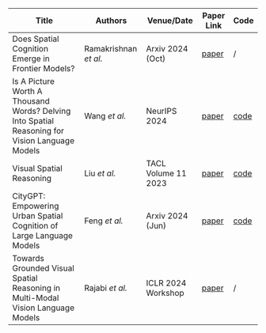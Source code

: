 | Title                                                                                             | Authors       | Venue/Date       | Paper Link                                   | Code                                         |
---------------------------------------------------------------------------------------------------|---------------|------------------|----------------------------------------------|----------------------------------------------|
| Does Spatial Cognition Emerge in Frontier Models? | Ramakrishnan *et al.* | Arxiv 2024 (Oct) | [paper](https://arxiv.org/pdf/2410.06468) | / |
| Is A Picture Worth A Thousand Words? Delving Into Spatial Reasoning for Vision Language Models | Wang *et al.* | NeurIPS 2024 | [paper](https://arxiv.org/pdf/2406.14852) | [code](https://github.com/jiayuww/SpatialEval) |
| Visual Spatial Reasoning | Liu *et al.* | TACL Volume 11 2023 | [paper](https://arxiv.org/pdf/2205.00363) | [code](https://github.com/cambridgeltl/visual-spatial-reasoning) |
| CityGPT: Empowering Urban Spatial Cognition of Large Language Models | Feng *et al.* | Arxiv 2024 (Jun) | [paper](https://arxiv.org/pdf/2406.13948) | [code](https://github.com/tsinghua-fib-lab/CityGPT) |
| Towards Grounded Visual Spatial Reasoning in Multi-Modal Vision Language Models | Rajabi *et al.* | ICLR 2024 Workshop | [paper](https://arxiv.org/pdf/2308.09778) | / |